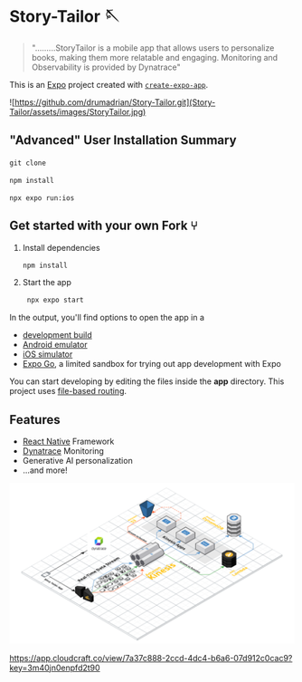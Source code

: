 # Story-Tailor 🪡


> ".........StoryTailor is a mobile app that allows users to personalize books, making them more relatable and engaging.  Monitoring and Observability is provided by Dynatrace"



This is an [Expo](https://expo.dev) project created with [`create-expo-app`](https://www.npmjs.com/package/create-expo-app).


![https://github.com/drumadrian/Story-Tailor.git](Story-Tailor/assets/images/StoryTailor.jpg)


## "Advanced" User Installation Summary

` git clone `

` npm install `

` npx expo run:ios `

## Get started with your own Fork  ⑂

1. Install dependencies

   ```bash
   npm install
   ```

2. Start the app

   ```bash
    npx expo start
   ```

In the output, you'll find options to open the app in a

- [development build](https://docs.expo.dev/develop/development-builds/introduction/)
- [Android emulator](https://docs.expo.dev/workflow/android-studio-emulator/)
- [iOS simulator](https://docs.expo.dev/workflow/ios-simulator/)
- [Expo Go](https://expo.dev/go), a limited sandbox for trying out app development with Expo

You can start developing by editing the files inside the **app** directory. This project uses [file-based routing](https://docs.expo.dev/router/introduction).


## Features

* [React Native](https://reactnative.dev) Framework
* [Dynatrace](https://dynatrace.com) Monitoring
* Generative AI personalization
* ...and more! 



![StoryTailor.png](Story-Tailor/assets/images/StoryTailor.png)


[https://app.cloudcraft.co/view/7a37c888-2ccd-4dc4-b6a6-07d912c0cac9?key=3m40jn0enpfd2t90
](https://app.cloudcraft.co/view/7a37c888-2ccd-4dc4-b6a6-07d912c0cac9?key=3m40jn0enpfd2t90)

